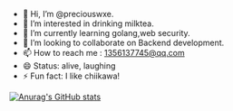 - 👋 Hi, I’m @preciouswxe.
- 👀 I’m interested in drinking milktea.
- 🌱 I’m currently learning golang,web security.
- 💞️ I’m looking to collaborate on Backend development.
- 📫 How to reach me : 1356137745@qq.com
- 😄 Status: alive, laughing
- ⚡ Fun fact: I like chiikawa!

[![Anurag's GitHub stats](https://github-readme-stats.vercel.app/api?username=preciouswxe)](https://github.com/anuraghazra/github-readme-stats)

<!---
preciouswxe/preciouswxe is a ✨ special ✨ repository because its `README.md` (this file) appears on your GitHub profile.
You can click the Preview link to take a look at your changes.
--->
